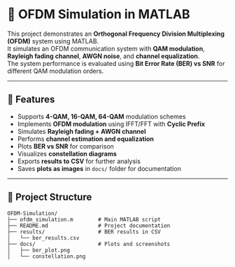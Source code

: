 # 📡 OFDM Simulation in MATLAB

This project demonstrates an **Orthogonal Frequency Division Multiplexing (OFDM)** system using MATLAB.  
It simulates an OFDM communication system with **QAM modulation**, **Rayleigh fading channel**, **AWGN noise**, and **channel equalization**.  
The system performance is evaluated using **Bit Error Rate (BER) vs SNR** for different QAM modulation orders.

---

## 🚀 Features
- Supports **4-QAM, 16-QAM, 64-QAM** modulation schemes
- Implements **OFDM modulation** using IFFT/FFT with **Cyclic Prefix**
- Simulates **Rayleigh fading + AWGN channel**
- Performs **channel estimation and equalization**
- Plots **BER vs SNR** for comparison
- Visualizes **constellation diagrams**
- Exports **results to CSV** for further analysis
- Saves **plots as images** in `docs/` folder for documentation

---

## 📂 Project Structure
```text
OFDM-Simulation/
├── ofdm_simulation.m        # Main MATLAB script
├── README.md                # Project documentation
├── results/                 # BER results in CSV
│   └── ber_results.csv
├── docs/                    # Plots and screenshots
│   ├── ber_plot.png
│   └── constellation.png

